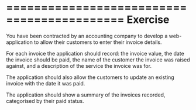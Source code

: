 ===========================================
Exercise
===========================================
You have been contracted by an accounting company to develop a web-application to allow their customers to enter their invoice details.

For each invoice the application should record: the invoice value, the date the invoice should be paid, the name of the customer the invoice was raised against, and a description of the service the invoice was for.

The application should also allow the customers to update an existing invoice with the date it was paid.

The application should show a summary of the invoices recorded, categorised by their paid status.
